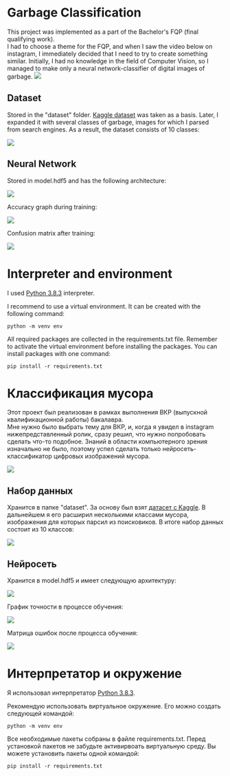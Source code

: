 # Garbage Classification
This project was implemented as a part of the Bachelor's FQP (final qualifying work).  
I had to choose a theme for the FQP, and when I saw the video below on instagram, I immediately decided that I need to try to create something similar.
Initially, I had no knowledge in the field of Computer Vision, so I managed to make only a neural network-classifier of digital images of garbage.
![](https://github.com/bringmetohappiness/Garbage-Classification/blob/master/visualization/motivation.gif)
## Dataset
Stored in the "dataset" folder. [Kaggle dataset](https://www.kaggle.com/asdasdasasdas/garbage-classification) was taken as a basis.
Later, I expanded it with several classes of garbage, images for which I parsed from search engines. As a result, the dataset consists of 10 classes:

![](https://github.com/bringmetohappiness/Garbage-Classification/blob/master/visualization/histogramm.png)
## Neural Network
Stored in model.hdf5 and has the following architecture:

![](https://github.com/bringmetohappiness/Garbage-Classification/blob/master/visualization/nn.png)

Accuracy graph during training:

![](https://github.com/bringmetohappiness/Garbage-Classification/blob/master/visualization/accuracy_history.png)

Confusion matrix after training:

![](https://github.com/bringmetohappiness/Garbage-Classification/blob/master/visualization/confusion_matrix.png)

# Interpreter and environment
I used [Python 3.8.3](https://www.python.org/downloads/release/python-383/) interpreter.

I recommend to use a virtual environment. It can be created with the following command:
```
python -m venv env
```
All required packages are collected in the requirements.txt file.
Remember to activate the virtual environment before installing the packages.
You can install packages with one command:
```
pip install -r requirements.txt
```

# Классификация мусора
Этот проект был реализован в рамках выполнения ВКР (выпускной квалификационной работы) бакалавра.  
Мне нужно было выбрать тему для ВКР, и, когда я увидел в instagram нижепредставленный ролик, сразу решил, что нужно попробовать сделать что-то подобное.
Знаний в области компьютерного зрения изначально не было, поэтому успел сделать только нейросеть-классификатор цифровых изображений мусора.

![](https://github.com/bringmetohappiness/Garbage-Classification/blob/master/visualization/motivation.gif)

## Набор данных
Хранится в папке "dataset". За основу был взят [датасет с Kaggle](https://www.kaggle.com/asdasdasasdas/garbage-classification).
В дальнейшем я его расширил несколькими классами мусора, изображения для которых парсил из поисковиков.
В итоге набор данных состоит из 10 классов:

![](https://github.com/bringmetohappiness/Garbage-Classification/blob/master/visualization/histogramm.png)

## Нейросеть
Хранится в model.hdf5 и имеет следующую архитектуру:

![](https://github.com/bringmetohappiness/Garbage-Classification/blob/master/visualization/nn.png)

График точности в процессе обучения:

![](https://github.com/bringmetohappiness/Garbage-Classification/blob/master/visualization/accuracy_history.png)

Матрица ошибок после процесса обучения:

![](https://github.com/bringmetohappiness/Garbage-Classification/blob/master/visualization/confusion_matrix.png)

# Интерпретатор и окружение
Я использовал интерпретатор [Python 3.8.3](https://www.python.org/downloads/release/python-383/).

Рекомендую использовать виртуальное окружение. Его можно создать следующей командой:
```
python -m venv env
```
Все необходимые пакеты собраны в файле requirements.txt.
Перед установкой пакетов не забудьте активирвоать виртуальную среду.
Вы можете установить пакеты одной командой:
```
pip install -r requirements.txt
```

